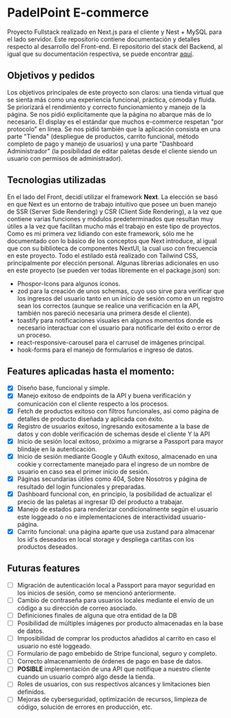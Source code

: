 # PadelPoint E-commerce

Proyecto Fullstack realizado en Next.js para el cliente y Nest + MySQL para el lado servidor. Este repositorio contiene documentación y detalles respecto al desarrollo del Front-end. El repositorio del stack del Backend, al igual que su documentación respectiva, se puede encontrar [aquí](https://github.com/Lautaro24Fer/PadelPointBackend?tab=readme-ov-file).

## Objetivos y pedidos
Los objetivos principales de este proyecto son claros: una tienda virtual que se sienta más como una experiencia funcional, práctica, cómoda y fluida. Se priorizará el rendimiento y correcto funcionamiento y manejo de la página. Se nos pidió explicitamente que la página no abarque más de lo necesario. El display es el estándar que muchos e-commerce respetan "por protocolo" en línea. Se nos pidió también que la aplicación consista en una parte "Tienda" (despliegue de productos, carrito funcional, método completo de pago y manejo de usuarios) y una parte "Dashboard Administrador" (la posibilidad de editar paletas desde el cliente siendo un usuario con permisos de administrador).

## Tecnologias utilizadas
En el lado del Front, decidí utilizar el framework **Next**. La elección se basó en que Next es un entorno de trabajo intuitivo que posee un buen manejo de SSR (Server Side Rendering) y CSR (Client Side Rendering), a la vez que contiene varias funciones y módulos predeterminados que resultan muy útiles a la vez que facilitan mucho más el trabajo en este tipo de proyectos. Como es mi primera vez lidiando con este framework, sólo me he documentado con lo básico de los conceptos que Next introduce, al igual que con su biblioteca de componentes NextUI, la cual uso con frecuencia en este proyecto. Todo el estilado está realizado con Tailwind CSS, principalmente por elección personal. Algunas librerias adicionales en uso en este proyecto (se pueden ver todas libremente en el package.json) son:

* Phospor-Icons para algunos íconos.
* zod para la creación de unos schemas, cuyo uso sirve para verificar que los ingresos del usuario tanto en un inicio de sesión como en un registro sean los correctos (aunque se realice una verificación en la API, también nos pareció necesaria una primera desde el cliente).
* toastify para notificaciones visuales en algunos momentos donde es necesario interactuar con el usuario para notificarle del éxito o error de un proceso.
* react-responsive-carousel para el carrusel de imágenes principal.
* hook-forms para el manejo de formularios e ingreso de datos.

## Features aplicadas hasta el momento:

- [x] Diseño base, funcional y simple.
- [x] Manejo exitoso de endpoints de la API y buena verificación y comunicación con el cliente respecto a los procesos.
- [x] Fetch de productos exitoso con filtros funcionales, asi como página de detalles de producto diseñada y aplicada con éxito.
- [x] Registro de usuarios exitoso,  ingresando exitosamente a la base de datos y con doble verificación de schemas desde el cliente Y la API
- [x] Inicio de sesión local exitoso, próximo a migrarse a Passport para mayor blindaje en la autenticación.
- [x] Inicio de sesión mediante Google y 0Auth exitoso, almacenado en una cookie y correctamente manejado para el ingreso de un nombre de usuario en caso sea el primer inicio de sesión.
- [x] Páginas secundarias útiles como 404, Sobre Nosotros y página de resultado del login funcionales y preparadas.
- [x] Dashboard funcional con, en principio, la posibilidad de actualizar el precio de las paletas al ingresar ID del producto a trabajar.
- [x] Manejo de estados para renderizar condicionalmente según el usuario este loggeado o no e implementaciones de interactividad usuario-página.
- [x] Carrito funcional: una página aparte que usa zustand para almacenar los id's deseados en local storage y despliega cartitas con los productos deseados.

## Futuras features

- [ ] Migración de autenticación local a Passport para mayor seguridad en los inicios de sesión, como se mencionó anteriormente.
- [ ] Cambio de contraseña para usuarios locales mediante el envío de un código a su dirección de correo asociado.
- [ ] Definiciones finales de alguna que otra entidad de la DB
- [ ] Posibilidad de múltiples imágenes por producto almacenadas en la base de datos.
- [ ] Imposibilidad de comprar los productos añadidos al carrito en caso el usuario no esté loggeado.
- [ ] Formulario de pago embebido de Stripe funcional, seguro y completo.
- [ ] Correcto almacenamiento de órdenes de pago en base de datos.
- [ ] **POSIBLE** implementación de una API que notifique a nuestro cliente cuando un usuario compró algo desde la tienda.
- [ ] Roles de usuarios, con sus respectivos alcances y limitaciones bien definidos.
- [ ] Mejoras de cyberseguridad, optimización de recursos, limpieza de código, solución de errores en producción, etc.